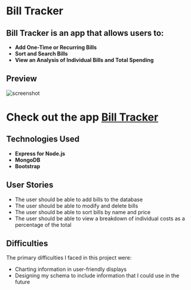 # Bill Tracker

## Bill Tracker is an app that allows users to:

- **Add One-Time or Recurring Bills**
- **Sort and Search Bills**
- **View an Analysis of Individual Bills and Total Spending**

## Preview
![screenshot](Project-2-Movie.gif "APP")

# Check out the app [Bill Tracker](https://skyler-bill-tracker.herokuapp.com/)


## Technologies Used
- **Express for Node.js**
- **MongoDB**
- **Bootstrap**

## User Stories
- The user should be able to add bills to the database
- The user should be able to modify and delete bills
- The user should be able to sort bills by name and price
- The user should be able to view a breakdown of individual costs as a percentage of the total

## Difficulties
The primary difficulties I faced in this project were:
- Charting information in user-friendly displays
- Designing my schema to include information that I could use in the future


